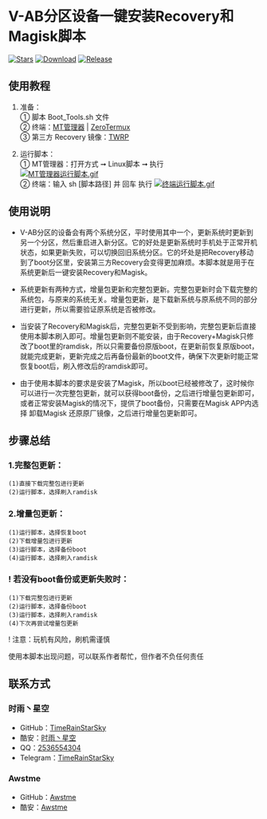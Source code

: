 # V-AB分区设备一键安装Recovery和Magisk脚本
[![Stars](https://img.shields.io/github/stars/TimeRainStarSky/Boot_Tools?color=yellow&label=★Stars)](https://github.com/TimeRainStarSky/Boot_Tools/stargazers)
[![Download](https://img.shields.io/github/v/release/TimeRainStarSky/Boot_Tools?color=blue&logoColor=blue&label=Releases&logo=DocuSign)](https://cdn.jsdelivr.net/gh/TimeRainStarSky/Boot_Tools@main/Boot_Tools.sh)
[![Release](https://img.shields.io/github/downloads/TimeRainStarSky/Boot_Tools/total?color=green&logoColor=green&label=Counts&logo=Bookmeter)](https://github.com/TimeRainStarSky/Boot_Tools/releases/latest)

## 使用教程
1. 准备：  
① 脚本 Boot_Tools.sh 文件  
② 终端：[MT管理器](https://www.coolapk.com/apk/bin.mt.plus) | [ZeroTermux](http://d.icdown.club/repository/main/ZeroTermux)  
③ 第三方 Recovery 镜像：[TWRP](https://twrp.me/Devices/)

2. 运行脚本：  
① MT管理器：打开方式 ➞ Linux脚本 ➞ 执行  
[![MT管理器运行脚本.gif](https://cdn.jsdelivr.net/gh/TimeRainStarSky/Boot_Tools@main/Guide/MT管理器运行脚本.gif)](https://www.coolapk.com/apk/bin.mt.plus)  
② 终端：输入 sh [脚本路径] 并 回车 执行
[![终端运行脚本.gif](https://cdn.jsdelivr.net/gh/TimeRainStarSky/Boot_Tools@main/Guide/终端运行脚本.gif)](http://d.icdown.club/repository/main/ZeroTermux)

## 使用说明
- V-AB分区的设备会有两个系统分区，平时使用其中一个，更新系统时更新到另一个分区，然后重启进入新分区。它的好处是更新系统时手机处于正常开机状态，如果更新失败，可以切换回旧系统分区。它的坏处是把Recovery移动到了boot分区里，安装第三方Recovery会变得更加麻烦。本脚本就是用于在系统更新后一键安装Recovery和Magisk。

- 系统更新有两种方式，增量包更新和完整包更新。完整包更新时会下载完整的系统包，与原来的系统无关。增量包更新，是下载新系统与原系统不同的部分进行更新，所以需要验证原系统是否被修改。

- 当安装了Recovery和Magisk后，完整包更新不受到影响，完整包更新后直接使用本脚本刷入即可。增量包更新则不能安装，由于Recovery+Magisk只修改了boot里的ramdisk，所以只需要备份原版boot，在更新前恢复原版boot，就能完成更新，更新完成之后再备份最新的boot文件，确保下次更新时能正常恢复boot后，刷入修改后的ramdisk即可。

- 由于使用本脚本的要求是安装了Magisk，所以boot已经被修改了，这时候你可以进行一次完整包更新，就可以获得boot备份，之后进行增量包更新即可，或者正常安装Magisk的情况下，提供了boot备份，只需要在Magisk APP内选择 卸载Magisk 还原原厂镜像，之后进行增量包更新即可。

## 步骤总结
### 1.完整包更新：
```
(1)直接下载完整包进行更新
(2)运行脚本，选择刷入ramdisk
```
### 2.增量包更新：
```
(1)运行脚本，选择恢复boot
(2)下载增量包进行更新
(3)运行脚本，选择备份boot
(4)运行脚本，选择刷入ramdisk
```
### ! 若没有boot备份或更新失败时：
```
(1)下载完整包进行更新
(2)运行脚本，选择备份boot
(3)运行脚本，选择刷入ramdisk
(4)下次再尝试增量包更新
```
! 注意：玩机有风险，刷机需谨慎

使用本脚本出现问题，可以联系作者帮忙，但作者不负任何责任

## 联系方式
### 时雨丶星空
- GitHub：[TimeRainStarSky](https://github.com/TimeRainStarSky)
- 酷安：[时雨丶星空](http://www.coolapk.com/u/2650948)
- QQ：[2536554304](https://qm.qq.com/cgi-bin/qm/qr?k=x8LtlP8vwZs7qLwmsbCsyLoAHy7Et1Pj)
- Telegram：[TimeRainStarSky](https://t.me/TimeRainStarSky)
### Awstme
- GitHub：[Awstme](https://github.com/Awstme)
- 酷安：[Awstme](http://www.coolapk.com/u/2806404)